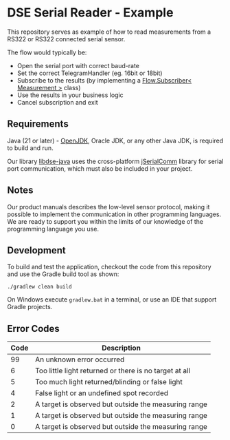 # DSE Serial Reader - Example  

This repository serves as example of how to read measurements from a RS322 or RS322 connected serial sensor.

The flow would typically be:

- Open the serial port with correct baud-rate
- Set the correct TelegramHandler (eg. 16bit or 18bit)
- Subscribe to the results (by implementing a [Flow.Subscriber< Measurement >](src/main/java/dse/cli/serial/DataSubscriber.java) class)
- Use the results in your business logic
- Cancel subscription and exit


## Requirements

Java (21 or later) - [OpenJDK](https://adoptopenjdk.net/), Oracle JDK, or any other Java JDK, is required to build and run.

Our library [libdse-java](lib/README.md) uses the cross-platform [jSerialComm](https://fazecast.github.io/jSerialComm/) library for serial port communication, which must also be included in your project.


## Notes

Our product manuals describes the low-level sensor protocol, making it possible to implement the communication in other programming languages. We are ready to support you within the limits of our knowledge of the programming language you use.


## Development

To build and test the application, checkout the code from this repository and use the Gradle build tool as shown:

```shell
./gradlew clean build
```

On Windows execute ```gradlew.bat``` in a terminal, or use an IDE that support Gradle projects.



## Error Codes

| Code | Description                                            |
|------|--------------------------------------------------------| 
| 99   | An unknown error occurred                              |
| 6    | Too little light returned or there is no target at all |
| 5    | Too much light returned/blinding or false light        |
| 4    | False light or an undefined spot recorded              |
| 2    | A target is observed but outside the measuring range   |
| 1    | A target is observed but outside the measuring range   |
| 0    | A target is observed but outside the measuring range   |
